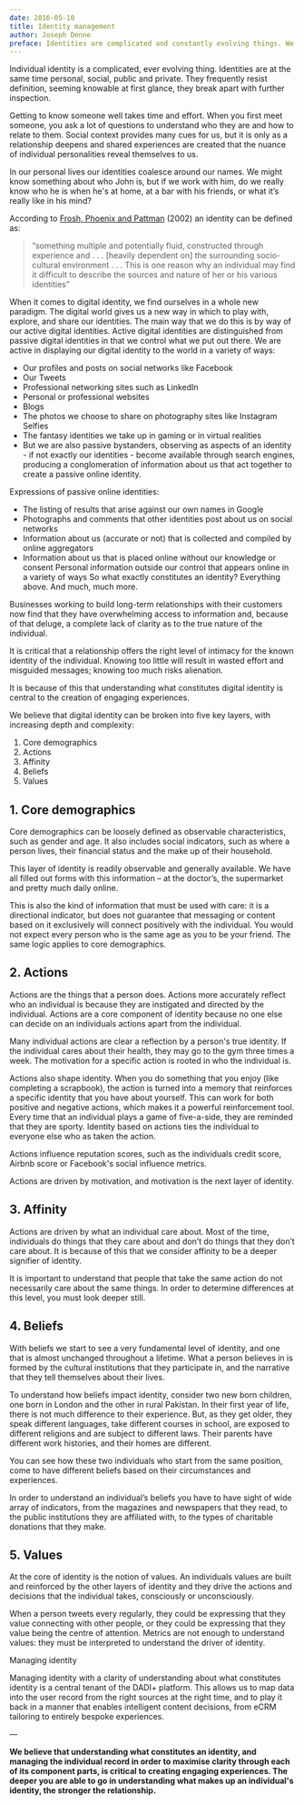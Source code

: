 ```yaml
---
date: 2016-05-10
title: Identity management
author: Joseph Denne
preface: Identities are complicated and constantly evolving things. We believe that understanding the layers of identity is critical to creating engaging experiences.
---
```


Individual identity is a complicated, ever evolving thing. Identities are at the same time personal, social, public and private. They frequently resist definition, seeming knowable at first glance, they break apart with further inspection.

Getting to know someone well takes time and effort. When you first meet someone, you ask a lot of questions to understand who they are and how to relate to them. Social context provides many cues for us, but it is only as a relationship deepens and shared experiences are created that the nuance of individual personalities reveal themselves to us.

In our personal lives our identities coalesce around our names. We might know something about who John is, but if we work with him, do we really know who he is when he's at home, at a bar with his friends, or what it’s really like in his mind?

According to [Frosh, Phoenix and Pattman](http://www.amazon.co.uk/gp/product/0333779231/) (2002) an identity can be defined as:

> “something multiple and potentially fluid, constructed through experience and . . . [heavily dependent on] the surrounding socio-cultural environment . . . This is one reason why an individual may find it difficult to describe the sources and nature of her or his various identities”

When it comes to digital identity, we find ourselves in a whole new paradigm. The digital world gives us a new way in which to play with, explore, and share our identities. The main way that we do this is by way of our active digital identities. Active digital identities are distinguished from passive digital identities in that we control what we put out there. We are active in displaying our digital identity to the world in a variety of ways:

* Our profiles and posts on social networks like Facebook
* Our Tweets
* Professional networking sites such as LinkedIn
* Personal or professional websites
* Blogs
* The photos we choose to share on photography sites like Instagram
Selfies
* The fantasy identities we take up in gaming or in virtual realities
* But we are also passive bystanders, observing as aspects of an identity - if not exactly our identities - become available through search engines, producing a conglomeration of information about us that act together to create a passive online identity.

Expressions of passive online identities:

* The listing of results that arise against our own names in Google
* Photographs and comments that other identities post about us on social networks
* Information about us (accurate or not) that is collected and compiled by online aggregators
* Information about us that is placed online without our knowledge or consent
Personal information outside our control that appears online in a variety of ways
So what exactly constitutes an identity? Everything above. And much, much more.

Businesses working to build long-term relationships with their customers now find that they have overwhelming access to information and, because of that deluge, a complete lack of clarity as to the true nature of the individual.

It is critical that a relationship offers the right level of intimacy for the known identity of the individual. Knowing too little will result in wasted effort and misguided messages; knowing too much risks alienation.

It is because of this that understanding what constitutes digital identity is central to the creation of engaging experiences.

We believe that digital identity can be broken into five key layers, with increasing depth and complexity:

1. Core demographics
2. Actions
3. Affinity
4. Beliefs
5. Values


## 1. Core demographics

Core demographics can be loosely defined as observable characteristics, such as gender and age. It also includes social indicators, such as where a person lives, their financial status and the make up of their household.

This layer of identity is readily observable and generally available. We have all filled out forms with this information – at the doctor’s, the supermarket and pretty much daily online.

This is also the kind of information that must be used with care: it is a directional indicator, but does not guarantee that messaging or content based on it exclusively will connect positively with the individual. You would not expect every person who is the same age as you to be your friend. The same logic applies to core demographics.

## 2. Actions

Actions are the things that a person does. Actions more accurately reflect who an individual is because they are instigated and directed by the individual. Actions are a core component of identity because no one else can decide on an individuals actions apart from the individual.

Many individual actions are clear a reflection by a person's true identity. If the individual cares about their health, they may go to the gym three times a week. The motivation for a specific action is rooted in who the individual is.

Actions also shape identity. When you do something that you enjoy (like completing a scrapbook), the action is turned into a memory that reinforces a specific identity that you have about yourself. This can work for both positive and negative actions, which makes it a powerful reinforcement tool. Every time that an individual plays a game of five-a-side, they are reminded that they are sporty. Identity based on actions ties the individual to everyone else who as taken the action.

Actions influence reputation scores, such as the individuals credit score, Airbnb score or Facebook's social influence metrics.

Actions are driven by motivation, and motivation is the next layer of identity.

## 3. Affinity

Actions are driven by what an individual care about. Most of the time, individuals do things that they care about and don’t do things that they don’t care about. It is because of this that we consider affinity to be a deeper signifier of identity.

It is important to understand that people that take the same action do not necessarily care about the same things. In order to determine differences at this level, you must look deeper still.

## 4. Beliefs

With beliefs we start to see a very fundamental level of identity, and one that is almost unchanged throughout a lifetime. What a person believes in is formed by the cultural institutions that they participate in, and the narrative that they tell themselves about their lives.

To understand how beliefs impact identity, consider two new born children, one born in London and the other in rural Pakistan. In their first year of life, there is not much difference to their experience. But, as they get older, they speak different languages, take different courses in school, are exposed to different religions and are subject to different laws. Their parents have different work histories, and their homes are different.

You can see how these two individuals who start from the same position, come to have different beliefs based on their circumstances and experiences.

In order to understand an individual’s beliefs you have to have sight of wide array of indicators, from the magazines and newspapers that they read, to the public institutions they are affiliated with, to the types of charitable donations that they make.

## 5. Values

At the core of identity is the notion of values. An individuals values are built and reinforced by the other layers of identity and they drive the actions and decisions that the individual takes, consciously or unconsciously.

When a person tweets every regularly, they could be expressing that they value connecting with other people, or they could be expressing that they value being the centre of attention. Metrics are not enough to understand values: they must be interpreted to understand the driver of identity.

Managing identity

Managing identity with a clarity of understanding about what constitutes identity is a central tenant of the DADI+ platform. This allows us to map data into the user record from the right sources at the right time, and to play it back in a manner that enables intelligent content decisions, from eCRM tailoring to entirely bespoke experiences.

—

**We believe that understanding what constitutes an identity, and managing the individual record in order to maximise clarity through each of its component parts, is critical to creating engaging experiences. The deeper you are able to go in understanding what makes up an individual's identity, the stronger the relationship.**
